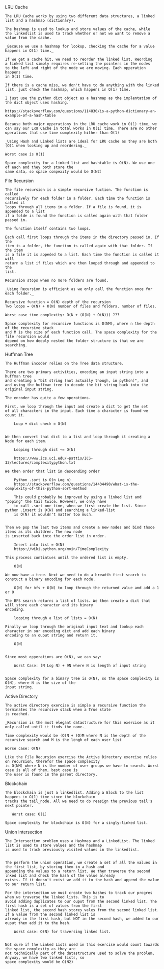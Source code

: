 LRU Cache
    
    The LRU Cache works by using two different data structures, a linked
    list and a hashmap (dictionary).
    
    The hashmap is used to lookup and store values of the cache, while 
    the linkedlist is used to track whether or not we want to remove a 
    value from the cache.
    
    _Because we use a hashmap for lookup, checking the cache for a value
    happens in O(1) time._ 
    
    If we get a cache hit, we need to reorder the linked list. Reording
    a linked list simply requires re-setting the pointers in the nodes
    to the left and right of the node we are moving. Each opperation happens
    in O(1) time. 
    
    If there is a cache miss, we don't have to do anything with the linked
    list, just check the hashmap, which happens in O(1) time.
    
    I just use the python dict object as a hashmap as the implentation of
    the dict object uses hashing.  
    
    https://stackoverflow.com/questions/114830/is-a-python-dictionary-an-example-of-a-hash-table

    Because both major opperations in the LRU cache work in O(1) time, we 
    can say our LRU Cache in total works in O(1) time. There are no other 
    operations that use time complexity hither than O(1)
    
    _Using Hash and Linked lists are ideal for LRU cache as they are both (O)1 when looking up and reordering._
    
    Worst case is O(1)
    
    Space complexity for a linked list and hashtable is O(N). We use one of each and they both store the 
    same data, so space compexity would be O(N2)
    

File Recursion

    The file recursion is a simple recursive fuction. The function is called 
    recursively for each folder in a folder. Each time the function is called it
    loops through all items in a folder. If a file is found, it is appended to a list
    if a folde is found the function is called again with that folder passed in.
    
    The function itself contains two loops. 
    
    Each call first loops through the items in the directory passed in. If the
    item is a folder, the function is called again with that folder. If the item 
    is a file it is appeded to a list. Each time the function is called it will
    return a list if files which are then looped through and appended to the 
    list.
    
    Recursion stops when no more folders are found.
    
    _Using Recursion is efficient as we only call the function once for each folder._  
    
    Recursive function = O(N) depth of the recursion
    Two loops = O(N) + O(N) number of files and folders, number of files. 
    
    Worst case time complexity: O(N + (O(N) + O(N))) ???
    
    Space complexity for recursive functions is O(NM), where n the depth of the recursive stack
    and M is the size of each function call. The space complexity for the file recursion would
    depend on how deeply nested the folder structure is that we are searching. 
    
    
    

Huffman Tree

    The Huffman Encoder relies on the Tree data structure. 
    
    There are two primary activities, encoding an input string into a huffman tree 
    and creating a "bit string (not actually though, in python)", and
    and using the huffman tree to decode the bit string back into the
    original input string.
    
    The encoder has quite a few operations.
    
    First, we loop through the input and create a dict to get the set
    of all characters in the input. Each time a character is found we count it.
    
        Loop + dict check = O(N)
        
        
    We then convert that dict to a list and loop through it creating a Node for each item.
    
        Looping through dict ~= O(N)
        
        https://www.ics.uci.edu/~pattis/ICS-33/lectures/complexitypython.txt
        
    We then order that list in descending order
    
        Python .sort is O(n Log n)
        https://stackoverflow.com/questions/14434490/what-is-the-complexity-of-this-python-sort-method
        
        This could probably be improved by using a linked list and "poping" the tail twice. However, we only have
        to call .sort one time, when we first create the list. Since python .insert is O(N) and searching a linked-list
        is O(N) it wouldn't matter too much.
 

    Then we pop the last two items and create a new nodes and bind thsoe items as its children. The new node
    is inserted back into the order list in order.
    
        Insert into list = O(N)
        https://wiki.python.org/moin/TimeComplexity
        
    This process contintues until the ordered list is empty.
    
        O(N)
        
    We now have a tree. Next we need to do a breadth first search to constuct a binary encoding for each node.
    
        O(N) for bfs + O(N) to loop through the returned value and add a 1 or 0
        
    The BFS search returns a list of lists. We then create a dict that will store each character and its binary
    encoding.
    
        looping through a list of lists = O(N)
    
    Finally we loop through the original input text and lookup each character in our encoding dict and add each binary
    encoding to an ouput string and return it.
    
        O(N)
        
        
    Since most opperations are O(N), we can say:
    
        Worst Case: (N Log N) + 9N where N is length of input string
        
        
    Space complexity for a binary tree is O(N), so the space complexity is O(N), where N is the size of the 
    input string.

Active Directory

    The active directory exercise is simple a recursive function the terminates the recursive stack when a True state
    is reached. 
    
    _Recursion is the most elegant datastructure for this exercise as it only called until it finds the name._ 
    
    Time complexity would be (O)N + (O)M where N is the depth of the recursive search and M is the lengh of each user list
    
    Worse case: O(N)
    
    Like the File Recursion exercise the Active Directory exercise relies on recursion, therefor the space complexity
    is O(NM) where N is the number of user groups we have to search. Worst case is all of them, best case is
    the user is found in the parent directory. 
     

Blockchain

    The blockchain is just a linkedlist. Adding a Block to the list happens in O(1) time since the blockchain 
    tracks the tail_node. All we need to do reasign the previous tail's next pointer.
    
       Worst case: O(1)
       
    Space complexity for blockchain is O(N) for a singly-linked list.
    

Union Intersection

    The Intersection problem uses a Hashmap and a LinkedList. The linked list is used to store values and the hashmap
    is used to track previously visited values in the linkedlist.
    
    
    The perform the union operation, we create a set of all the values in the first list, by storing them in a hash and
    appending the values to a return list. We then traverse the second lnked list and check the hash of the value already
    exists. If it doesn't exist we add it to the hash and append the value to our return list.
    
    For the intersection we must create two hashes to track our progres when we traverse the linked lists. This is to
    avoid adding duplicates to our ouput from the second linked list. The first hash is a set of values from the first 
    linked list, the second hash stores vales from the second linked list. If a value from the second linked list is
    already in the first hash, but NOT in the second hash, we added to our ouput then add it to the hash.
    
        Worst case: O(N) for traversing linked list.
    
    
    Not sure if the Linked Lists used in this exercise would count towards the space complexity as they are
    not technically part of the datastructure used to solve the problem. Anyway, we have two linked lists, so 
    space complexity would be O(N2)